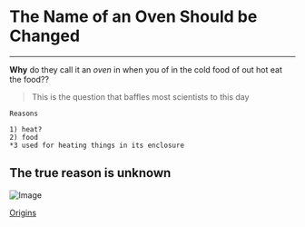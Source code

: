 # The Name of an Oven Should be Changed
---
**Why** do they call it an *oven* in when you of in the cold food of out hot eat the food??
> This is the question that baffles most scientists to this day

`Reasons`

```
1) heat?
2) food
*3 used for heating things in its enclosure
```

## The true reason is unknown

![Image]([https://tse3.mm.bing.net/th?id=OIP._xW4USwj_TC_UlL95t6oiwHaMD&pid=Api&P=0](https://github.com/jberdeski/cse15l-lab-reports/blob/main/oven.png))

[Origins](https://knowyourmeme.com/memes/why-do-they-call-it-oven)
